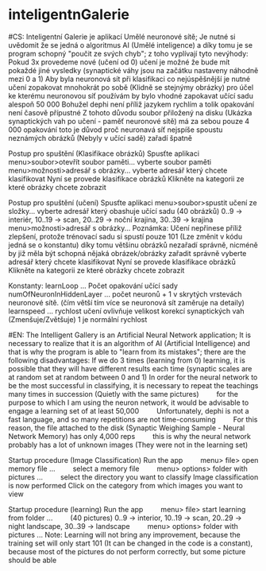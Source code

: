 # inteligentnGalerie
#CS:
Inteligentní Galerie je aplikací Umělé neuronové sítě;
Je nutné si uvědomit že se jedná o algoritmus AI (Umělé inteligence) a díky tomu je se program schopný "poučit ze svých chyb";
z toho vyplívají tyto nevýhody:
	Pokud 3x provedeme nové (učení od 0) učení je možné že bude mít pokaždé jiné vysledky (synaptické váhy jsou na začátku nastaveny náhodně mezi 0 a 1)
	Aby byla neuronová sít při klasifikaci co nejúspěšnější je nutné učení zopakovat mnohokrát po sobě (Klidně se stejnýmy obrázky)
        pro účel ke kterému neuronovou síť používám by bylo vhodné zapokavat učící sadu alespoň 50 000
        Bohužel dephi není příliž jazykem rychlím a tolik opakování není časově přípustné
        Z tohoto důvodu soubor přiložený na disku (Ukázka synaptických vah po učení - paměť neuronové sítě) má za sebou pouze 4 000 opakování
        toto je důvod proč neuronavá síť nejspíše spoustu neznámých obrázků (Nebyly v učící sadě) zařadí špatně

Postup pro spuštění (Klasifikace obrázků)
	Spusťte aplikaci
        menu>soubor>otevřít soubor paměti...
        vyberte soubor paměti
        menu>možnosti>adresář s obrázky...
        vyberte adresář který chcete klasifikovat
	Nyní se provede klasifikace obrázků
	Klikněte na kategorii ze které obrázky chcete zobrazit

Postup pro spuštění (učení)
	Spusťte aplikaci
        menu>soubor>spustit učení ze složky...
        vyberte adresář který obashuje učící sadu (40 obrázků) 0..9 -> interiér, 10..19 -> scan, 20..29 -> noční krajina, 30..39 -> krajina
        menu>možnosti>adresář s obrázky...
		Poznámka: Učení nepřinese příliž zlepšení, protože trénovací sadu si spustí pouze 101 (Lze změnit v kódu jedná se o konstantu) díky tomu většinu obrázků nezařadí správně, nicméně by již měla být schopná nějaká obrázek/obrázky zařadit správně
        vyberte adresář který chcete klasifikovat
	Nyní se provede klasifikace obrázků
	Klikněte na kategorii ze které obrázky chcete zobrazit

Konstanty:
	learnLoop ... Počet opakování učící sady
	numOfNeuronInHiddenLayer ... počet neuronů + 1 v skrytých vrstevách neuronové sítě. (čím větší tím více se neuronová sít zaměruje na detaily)
	learnspeed ... rychlost učení ovlivňuje velikost korekcí synaptických vah (Zmenšuje/Zvětšuje) 1 je normální rychlost
	
 #EN:
 The Intelligent Gallery is an Artificial Neural Network application;
It is necessary to realize that it is an algorithm of AI (Artificial Intelligence) and that is why the program is able to "learn from its mistakes";
there are the following disadvantages:
If we do 3 times (learning from 0) learning, it is possible that they will have different results each time (synaptic scales are at random set at random between 0 and 1)
In order for the neural network to be the most successful in classifying, it is necessary to repeat the teachings many times in succession (Quietly with the same pictures)
        for the purpose to which I am using the neuron network, it would be advisable to engage a learning set of at least 50,000
        Unfortunately, dephi is not a fast language, and so many repetitions are not time-consuming
        For this reason, the file attached to the disk (Synaptic Weighing Sample - Neural Network Memory) has only 4,000 reps
        this is why the neural network probably has a lot of unknown images (They were not in the learning set)

Startup procedure (Image Classification)
Run the app
        menu> file> open memory file ...
        select a memory file
        menu> options> folder with pictures ...
        select the directory you want to classify
Image classification is now performed
Click on the category from which images you want to view

Startup procedure (learning)
Run the app
        menu> file> start learning from folder ...
        (40 pictures) 0..9 -> interior, 10..19 -> scan, 20..29 -> night landscape, 30..39 -> landscape
        menu> options> folder with pictures ...
Note: Learning will not bring any improvement, because the training set will only start 101 (It can be changed in the code is a constant), because most of the pictures do not perform correctly, but some picture should be able
	
